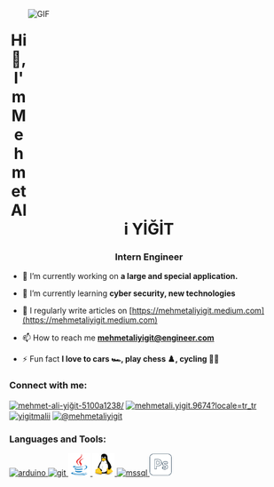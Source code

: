<img align="right" alt="GIF" src="https://i.giphy.com/media/v1.Y2lkPTc5MGI3NjExZGxwY2czbHlhdzR3ZzNoMnk4ZmNxYTJsNWs3OWlhdzJwbW9yd3UwdCZlcD12MV9pbnRlcm5hbF9naWZfYnlfaWQmY3Q9Zw/137EaR4vAOCn1S/giphy.gif" width="470" height="360" />
<h1 align="center">Hi 👋, I'm Mehmet Ali YİĞİT</h1>
<h3 align="center">Intern Engineer</h3>



- 🔭 I’m currently working on **a large and special application.**

- 🌱 I’m currently learning **cyber security, new technologies**

- 📝 I regularly write articles on [https://mehmetaliyigit.medium.com](https://mehmetaliyigit.medium.com)

- 📫 How to reach me **mehmetaliyigit@engineer.com**

- ⚡ Fun fact **I love to cars 🏎, play chess ♟, cycling 🚴‍♀️**

<h3 align="left">Connect with me:</h3>
<p align="left">
<a href="https://linkedin.com/in/mehmet-ali-yiğit-5100a1238/" target="blank"><img align="center" src="https://raw.githubusercontent.com/rahuldkjain/github-profile-readme-generator/master/src/images/icons/Social/linked-in-alt.svg" alt="mehmet-ali-yiğit-5100a1238/" height="30" width="40" /></a>
<a href="https://fb.com/mehmetali.yigit.9674?locale=tr_tr" target="blank"><img align="center" src="https://raw.githubusercontent.com/rahuldkjain/github-profile-readme-generator/master/src/images/icons/Social/facebook.svg" alt="mehmetali.yigit.9674?locale=tr_tr" height="30" width="40" /></a>
<a href="https://instagram.com/yigitmalii" target="blank"><img align="center" src="https://raw.githubusercontent.com/rahuldkjain/github-profile-readme-generator/master/src/images/icons/Social/instagram.svg" alt="yigitmalii" height="30" width="40" /></a>
<a href="https://medium.com/@mehmetaliyigit" target="blank"><img align="center" src="https://raw.githubusercontent.com/rahuldkjain/github-profile-readme-generator/master/src/images/icons/Social/medium.svg" alt="@mehmetaliyigit" height="30" width="40" /></a>
</p>

<h3 align="left">Languages and Tools:</h3>
<p align="left"> <a href="https://www.arduino.cc/" target="_blank" rel="noreferrer"> <img src="https://cdn.worldvectorlogo.com/logos/arduino-1.svg" alt="arduino" width="40" height="40"/> </a> <a href="https://git-scm.com/" target="_blank" rel="noreferrer"> <img src="https://www.vectorlogo.zone/logos/git-scm/git-scm-icon.svg" alt="git" width="40" height="40"/> </a> <a href="https://www.java.com" target="_blank" rel="noreferrer"> <img src="https://raw.githubusercontent.com/devicons/devicon/master/icons/java/java-original.svg" alt="java" width="40" height="40"/> </a> <a href="https://www.linux.org/" target="_blank" rel="noreferrer"> <img src="https://raw.githubusercontent.com/devicons/devicon/master/icons/linux/linux-original.svg" alt="linux" width="40" height="40"/> </a> <a href="https://www.microsoft.com/en-us/sql-server" target="_blank" rel="noreferrer"> <img src="https://www.svgrepo.com/show/303229/microsoft-sql-server-logo.svg" alt="mssql" width="40" height="40"/> </a> <a href="https://www.photoshop.com/en" target="_blank" rel="noreferrer"> <img src="https://raw.githubusercontent.com/devicons/devicon/master/icons/photoshop/photoshop-line.svg" alt="photoshop" width="40" height="40"/> </a> </p>
